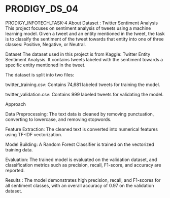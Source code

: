 # PRODIGY_DS_04
PRODIGY_INFOTECH_TASK-4
About Dataset : 
Twitter Sentiment Analysis
This project focuses on sentiment analysis of tweets using a machine learning model. Given a tweet and an entity mentioned in the tweet, the task is to classify the sentiment of the tweet towards that entity into one of three classes: Positive, Negative, or Neutral.

Dataset
The dataset used in this project is from Kaggle: Twitter Entity Sentiment Analysis. It contains tweets labeled with the sentiment towards a specific entity mentioned in the tweet.

The dataset is split into two files:

twitter_training.csv: Contains 74,681 labeled tweets for training the model.

twitter_validation.csv: Contains 999 labeled tweets for validating the model.

Approach

Data Preprocessing: The text data is cleaned by removing punctuation, converting to lowercase, and removing stopwords.

Feature Extraction: The cleaned text is converted into numerical features using TF-IDF vectorization.

Model Building: A Random Forest Classifier is trained on the vectorized training data.

Evaluation: The trained model is evaluated on the validation dataset, and classification metrics such as precision, recall, F1-score, and accuracy are reported.

Results :
The model demonstrates high precision, recall, and F1-scores for all sentiment classes, with an overall accuracy of 0.97 on the validation dataset.
